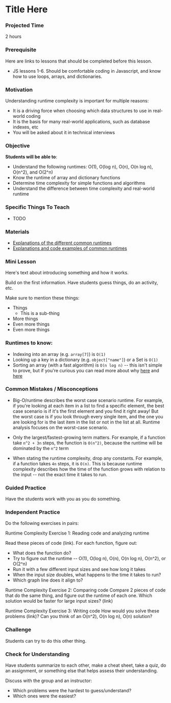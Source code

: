 # Title Here

### Projected Time
2 hours


### Prerequisite
Here are links to lessons that should be completed before this lesson.
- JS lessons 1-6. Should be comfortable coding in Javascript, and know how to use loops, arrays, and dictionaries.


### Motivation
Understanding runtime complexity is important for multiple reasons:
- It is a driving force when choosing which data structures to use in real-world coding
- It is the basis for many real-world applications, such as database indexes, etc
- You will be asked about it in technical interviews

### Objective
**Students will be able to**:
- Understand the following runtimes: O(1), O(log n), O(n), O(n log n), O(n^2), and O(2^n)
- Know the runtime of array and dictionary functions
- Determine time complexity for simple functions and algorithms
- Understand the difference between time complexity and real-world runtime


### Specific Things To Teach
- TODO

### Materials

- [Explanations of the different common runtimes](https://www.cpp.edu/~ftang/courses/CS240/lectures/analysis.htm)
- [Explanations and code examples of common runtimes](https://rob-bell.net/2009/06/a-beginners-guide-to-big-o-notation/)

### Mini Lesson

Here's text about introducing something and how it works.

Build on the first information. Have students guess things, do an activity, etc.

Make sure to mention these things:
- Things
	- This is a sub-thing
- More things
- Even more things
- Even more things

### Runtimes to know:
- Indexing into an array (e.g. `array[7]`) is `O(1)`
- Looking up a key in a dictionary (e.g. `object["name"]`) or a Set is `O(1)`
- Sorting an array (with a fast algorithm) is `O(n log n)` -- this isn't simple to prove, but if you're curious you can read more about why [here](https://www.cs.cmu.edu/~15110-f12/Unit05PtC-handout.pdf) and [here](https://en.wikipedia.org/wiki/Comparison_sort)

### Common Mistakes / Misconceptions

- Big-O/runtime describes the worst case scenario runtime. For example, if you're looking at each item in a list to find a specific element, the best case scenario is if it's the first element and you find it right away! But the worst case is if you look through every single item, and the one you are looking for is the last item in the list or not in the list at all. Runtime analysis focuses on the worst-case scenario.

- Only the largest/fastest-growing term matters. For example, if a function take `n^2 + 3n` steps, the function is `O(n^2)`, because the runtime will be dominated by the `n^2` term

- When stating the runtime complexity, drop any constants. For example, if a function takes `4n` steps, it is `O(n)`. This is because runtime complexity describes how the time of the function grows with relation to the input -- not the exact time it takes to run.

### Guided Practice

Have the students work with you as you do something.


### Independent Practice

Do the following exercises in pairs:

Runtime Complexity Exercise 1: Reading code and analyzing runtime

Read these pieces of code (link).  For each function, figure out:
- What does the function do? 
- Try to figure out the runtime -- O(1), O(log n), O(n), O(n log n), O(n^2), or O(2^n)
- Run it with a few different input sizes and see how long it takes
- When the input size doubles, what happens to the time it takes to run?
- Which graph line does it align to?

Runtime Complexity Exercise 2: Comparing code
Compare 2 pieces of code that do the same thing, and figure out the runtime of each one. Which solution would be faster for large input sizes?
(link)

Runtime Complexity Exercise 3: Writing code
How would you solve these problems (link)? Can you think of an O(n^2), O(n log n), O(n) solution?

### Challenge

Students can try to do this other thing.


### Check for Understanding

Have students summarize to each other, make a cheat sheet, take a quiz, do an assignment, or something else that helps assess their understanding.

Discuss with the group and an instructor:
- Which problems were the hardest to guess/understand?
- Which ones were the easiest?
